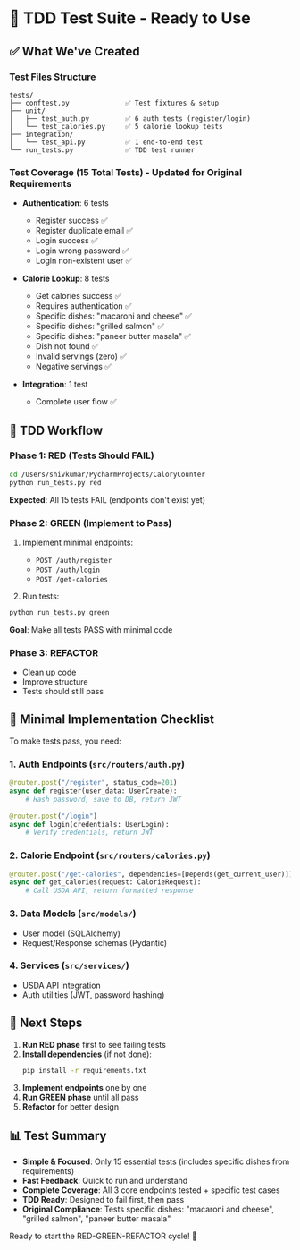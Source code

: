 # 🚦 TDD Test Suite - Ready to Use

## ✅ What We've Created

### Test Files Structure
```
tests/
├── conftest.py              ✅ Test fixtures & setup
├── unit/
│   ├── test_auth.py         ✅ 6 auth tests (register/login)  
│   └── test_calories.py     ✅ 5 calorie lookup tests
├── integration/
│   └── test_api.py          ✅ 1 end-to-end test
└── run_tests.py             ✅ TDD test runner
```

### Test Coverage (15 Total Tests) - Updated for Original Requirements
- **Authentication**: 6 tests
  - Register success ✅
  - Register duplicate email ✅  
  - Login success ✅
  - Login wrong password ✅
  - Login non-existent user ✅
  
- **Calorie Lookup**: 8 tests
  - Get calories success ✅
  - Requires authentication ✅
  - Specific dishes: "macaroni and cheese" ✅
  - Specific dishes: "grilled salmon" ✅
  - Specific dishes: "paneer butter masala" ✅
  - Dish not found ✅
  - Invalid servings (zero) ✅
  - Negative servings ✅

- **Integration**: 1 test  
  - Complete user flow ✅

## 🚦 TDD Workflow

### Phase 1: RED (Tests Should FAIL)
```bash
cd /Users/shivkumar/PycharmProjects/CaloryCounter
python run_tests.py red
```
**Expected**: All 15 tests FAIL (endpoints don't exist yet)

### Phase 2: GREEN (Implement to Pass)
1. Implement minimal endpoints:
   - `POST /auth/register`
   - `POST /auth/login` 
   - `POST /get-calories`

2. Run tests:
```bash
python run_tests.py green
```
**Goal**: Make all tests PASS with minimal code

### Phase 3: REFACTOR
- Clean up code
- Improve structure
- Tests should still pass

## 🎯 Minimal Implementation Checklist

To make tests pass, you need:

### 1. Auth Endpoints (`src/routers/auth.py`)
```python
@router.post("/register", status_code=201)
async def register(user_data: UserCreate):
    # Hash password, save to DB, return JWT
    
@router.post("/login")  
async def login(credentials: UserLogin):
    # Verify credentials, return JWT
```

### 2. Calorie Endpoint (`src/routers/calories.py`)
```python
@router.post("/get-calories", dependencies=[Depends(get_current_user)])
async def get_calories(request: CalorieRequest):
    # Call USDA API, return formatted response
```

### 3. Data Models (`src/models/`)
- User model (SQLAlchemy)
- Request/Response schemas (Pydantic)

### 4. Services (`src/services/`)
- USDA API integration
- Auth utilities (JWT, password hashing)

## 🚀 Next Steps

1. **Run RED phase** first to see failing tests
2. **Install dependencies** (if not done):
   ```bash
   pip install -r requirements.txt
   ```
3. **Implement endpoints** one by one
4. **Run GREEN phase** until all pass
5. **Refactor** for better design

## 📊 Test Summary

- **Simple & Focused**: Only 15 essential tests (includes specific dishes from requirements)
- **Fast Feedback**: Quick to run and understand  
- **Complete Coverage**: All 3 core endpoints tested + specific test cases
- **TDD Ready**: Designed to fail first, then pass
- **Original Compliance**: Tests specific dishes: "macaroni and cheese", "grilled salmon", "paneer butter masala"

Ready to start the RED-GREEN-REFACTOR cycle! 🎯
